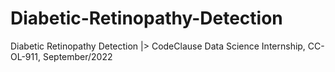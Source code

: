 # Diabetic-Retinopathy-Detection
Diabetic Retinopathy Detection  |> CodeClause Data Science Internship, CC-OL-911, September/2022
